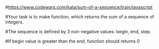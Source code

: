 #https://www.codewars.com/kata/sum-of-a-sequence/train/javascript

#Your task is to make function, which returns the sum of a sequence of integers.

#The sequence is defined by 3 non-negative values: begin, end, step.

#If begin value is greater than the end, function should returns 0